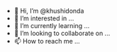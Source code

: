 - 👋 Hi, I’m @khushidonda
- 👀 I’m interested in ...
- 🌱 I’m currently learning ...
- 💞️ I’m looking to collaborate on ...
- 📫 How to reach me ...

<!---
khushidonda/khushidonda is a ✨ special ✨ repository because its `README.md` (this file) appears on your GitHub profile.
You can click the Preview link to take a look at your changes.
--->
